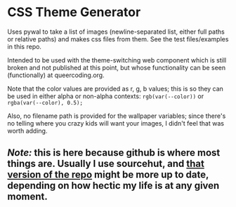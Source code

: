 # CSS Theme Generator

Uses pywal to take a list of images (newline-separated list, either full paths or relative paths) and makes css files from them.  See the test files/examples in this repo.

Intended to be used with the theme-switching web component which is still broken and not published at this point, but whose functionality can be seen (functionally) at queercoding.org.

Note that the color values are provided as r, g, b values; this is so they can be used in either alpha or non-alpha contexts: `rgb(var(--color))` or `rgba(var(--color), 0.5);`

Also, no filename path is provided for the wallpaper variables; since there's no telling where you crazy kids will want your images, I didn't feel that was worth adding.

## *Note:* this is here because github is where most things are.  Usually I use sourcehut, and [that version of the repo](https://git.sr.ht/~jeremyparker/css-theme-generator) might be more up to date, depending on how hectic my life is at any given moment.
